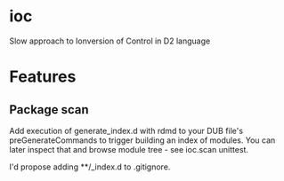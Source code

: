 # ioc
Slow approach to Ionversion of Control in D2 language

# Features

## Package scan

Add execution of generate_index.d with rdmd to your DUB file's preGenerateCommands to trigger building an index of modules.
You can later inspect that and browse module tree - see ioc.scan unittest.

I'd propose adding **/_index.d to .gitignore.
